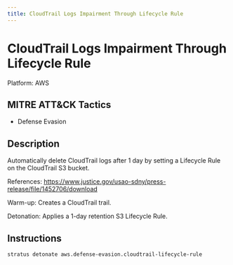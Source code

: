 ```yaml
---
title: CloudTrail Logs Impairment Through Lifecycle Rule
---
```


# CloudTrail Logs Impairment Through Lifecycle Rule 

Platform: AWS

## MITRE ATT&CK Tactics


- Defense Evasion

## Description


Automatically delete CloudTrail logs after 1 day by setting a Lifecycle Rule on the CloudTrail S3 bucket.

References: https://www.justice.gov/usao-sdny/press-release/file/1452706/download

Warm-up: Creates a CloudTrail trail.

Detonation: Applies a 1-day retention S3 Lifecycle Rule.


## Instructions

```bash title="Detonate with Stratus Red Team"
stratus detonate aws.defense-evasion.cloudtrail-lifecycle-rule
```